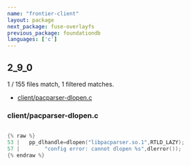 ```yaml
---
name: "frontier-client"
layout: package
next_package: fuse-overlayfs
previous_package: foundationdb
languages: ['c']
---
```

## 2_9_0
1 / 155 files match, 1 filtered matches.

 - [client/pacparser-dlopen.c](#clientpacparser-dlopenc)

### client/pacparser-dlopen.c

```c

{% raw %}
53 |   pp_dlhandle=dlopen("libpacparser.so.1",RTLD_LAZY);
57 |        "config error: cannot dlopen %s",dlerror());
{% endraw %}

```